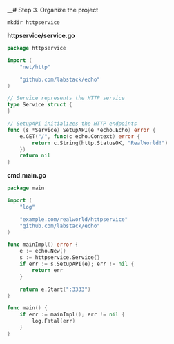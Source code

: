 __# Step 3. Organize the project

```shell script
mkdir httpservice
```

**httpservice/service.go**

```go
package httpservice

import (
	"net/http"

	"github.com/labstack/echo"
)

// Service represents the HTTP service
type Service struct {
}

// SetupAPI initializes the HTTP endpoints
func (s *Service) SetupAPI(e *echo.Echo) error {
	e.GET("/", func(c echo.Context) error {
		return c.String(http.StatusOK, "RealWorld!")
	})
	return nil
}
```

**cmd.main.go**

```go
package main

import (
	"log"

	"example.com/realworld/httpservice"
	"github.com/labstack/echo"
)

func mainImpl() error {
	e := echo.New()
	s := httpservice.Service{}
	if err := s.SetupAPI(e); err != nil {
		return err
	}

	return e.Start(":3333")
}

func main() {
	if err := mainImpl(); err != nil {
		log.Fatal(err)
	}
}
```
